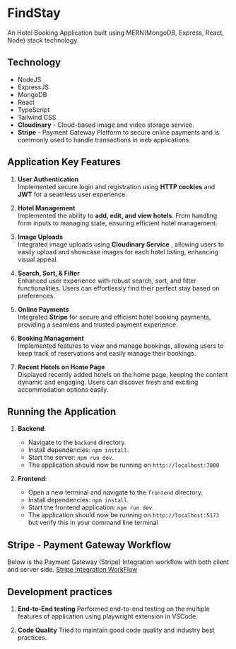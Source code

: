# FindStay

An Hotel Booking Application built using MERN(MongoDB, Express, React, Node) stack technology.

## Technology

- NodeJS
- ExpressJS
- MongoDB
- React
- TypeScript
- Tailwind CSS
- **Cloudinary** - Cloud-based image and video storage service.
- **Stripe** - Payment Gateway Platform to secure online payments and is commonly used to handle transactions in web applications.

## Application Key Features

1. **User Authentication**  
   Implemented secure login and registration using **HTTP cookies** and **JWT** for a seamless user experience.

2. **Hotel Management**  
   Implemented the ability to **add, edit, and view hotels**. From handling form inputs to managing state, ensuring efficient hotel management.

3. **Image Uploads**  
   Integrated image uploads using **Cloudinary Service** , allowing users to easily upload and showcase images for each hotel listing, enhancing visual appeal.

4. **Search, Sort, & Filter**  
   Enhanced user experience with robust search, sort, and filter functionalities. Users can effortlessly find their perfect stay based on preferences.

5. **Online Payments**  
   Integrated **Stripe** for secure and efficient hotel booking payments, providing a seamless and trusted payment experience.

6. **Booking Management**  
   Implemented features to view and manage bookings, allowing users to keep track of reservations and easily manage their bookings.

7. **Recent Hotels on Home Page**  
   Displayed recently added hotels on the home page, keeping the content dynamic and engaging. Users can discover fresh and exciting accommodation options easily.

## Running the Application

1. **Backend**:

   - Navigate to the `backend` directory.
   - Install dependencies: `npm install`.
   - Start the server: `npm run dev`.
   - The application should now be running on `http://localhost:7000`

2. **Frontend**:
   - Open a new terminal and navigate to the `frontend` directory.
   - Install dependencies: `npm install`.
   - Start the frontend application: `npm run dev`.
   - The application should now be running on `http://localhost:5173` but verify this in your command line terminal

## Stripe - Payment Gateway Workflow

Below is the Payment Gateway (Stripe) Integration workflow with both client and server side.
[Stripe Integration WorkFlow](Files/stripev1.png)

## Development practices

1. **End-to-End testing**
   Performed end-to-end testing on the multiple features of application using playwright extension in VSCode.

2. **Code Quality**
   Tried to maintain good code quality and industry best practices.
